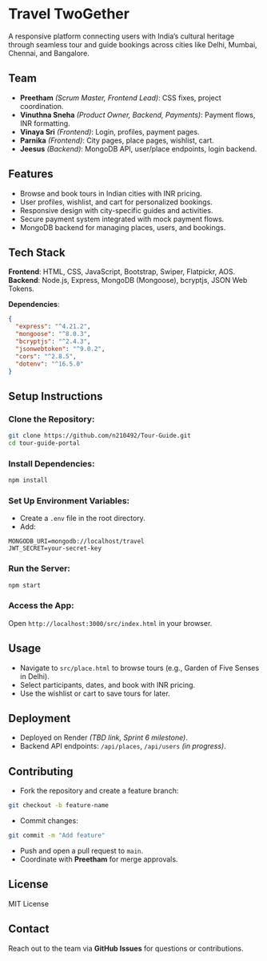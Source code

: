 # Travel TwoGether

A responsive platform connecting users with India’s cultural heritage through seamless tour and guide bookings across cities like Delhi, Mumbai, Chennai, and Bangalore.

## Team

- **Preetham** *(Scrum Master, Frontend Lead)*: CSS fixes, project coordination.  
- **Vinuthna Sneha** *(Product Owner, Backend, Payments)*: Payment flows, INR formatting.  
- **Vinaya Sri** *(Frontend)*: Login, profiles, payment pages.  
- **Parnika** *(Frontend)*: City pages, place pages, wishlist, cart.  
- **Jeesus** *(Backend)*: MongoDB API, user/place endpoints, login backend.

## Features

- Browse and book tours in Indian cities with INR pricing.  
- User profiles, wishlist, and cart for personalized bookings.  
- Responsive design with city-specific guides and activities.  
- Secure payment system integrated with mock payment flows.  
- MongoDB backend for managing places, users, and bookings.

## Tech Stack

**Frontend**: HTML, CSS, JavaScript, Bootstrap, Swiper, Flatpickr, AOS.  
**Backend**: Node.js, Express, MongoDB (Mongoose), bcryptjs, JSON Web Tokens.

**Dependencies**:
```json
{
  "express": "^4.21.2",
  "mongoose": "^8.0.3",
  "bcryptjs": "^2.4.3",
  "jsonwebtoken": "^9.0.2",
  "cors": "^2.8.5",
  "dotenv": "^16.5.0"
}
```

## Setup Instructions

### Clone the Repository:
```bash
git clone https://github.com/n210492/Tour-Guide.git
cd tour-guide-portal
```

### Install Dependencies:
```bash
npm install
```

### Set Up Environment Variables:

- Create a `.env` file in the root directory.
- Add:
```
MONGODB_URI=mongodb://localhost/travel
JWT_SECRET=your-secret-key
```

### Run the Server:
```bash
npm start
```

### Access the App:

Open `http://localhost:3000/src/index.html` in your browser.

## Usage

- Navigate to `src/place.html` to browse tours (e.g., Garden of Five Senses in Delhi).  
- Select participants, dates, and book with INR pricing.  
- Use the wishlist or cart to save tours for later.

## Deployment

- Deployed on Render *(TBD link, Sprint 6 milestone)*.  
- Backend API endpoints: `/api/places`, `/api/users` *(in progress)*.

## Contributing

- Fork the repository and create a feature branch:
```bash
git checkout -b feature-name
```
- Commit changes:
```bash
git commit -m "Add feature"
```
- Push and open a pull request to `main`.  
- Coordinate with **Preetham** for merge approvals.

## License

MIT License

## Contact

Reach out to the team via **GitHub Issues** for questions or contributions.
